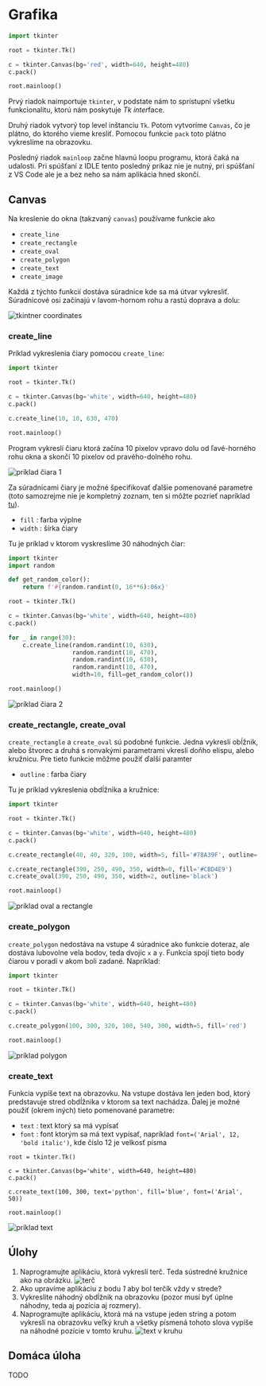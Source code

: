 # Grafika

```python
import tkinter 

root = tkinter.Tk()

c = tkinter.Canvas(bg='red', width=640, height=480)
c.pack()

root.mainloop()
```

Prvý riadok naimportuje `tkinter`, v podstate nám to sprístupní všetku funkcionalitu, ktorú nám poskytuje *Tk* *inter*face. 

Druhý riadok vytvorý top level inštanciu `Tk`. Potom vytvoríme `Canvas`, čo je plátno, do ktorého vieme kresliť. Pomocou funkcie `pack` toto plátno vykreslíme na obrazovku. 

Posledný riadok `mainloop` začne hlavnú loopu programu, ktorá čaká na udalosti. Pri spúšťaní z IDLE tento posledný príkaz nie je nutný, pri spúšťaní z VS Code ale je a bez neho sa nám aplikácia hned skončí. 

## Canvas

Na kreslenie do okna (takzvaný `canvas`) používame funkcie ako

  * `create_line`
  * `create_rectangle`
  * `create_oval`
  * `create_polygon`
  * `create_text`
  * `create_image`

Každá z týchto funkcií dostáva súradnice kde sa má útvar vykresliť. Súradnicové osi začínajú v lavom-hornom rohu a rastú doprava a dolu:

![tkintner coordinates](23-canvas/tkinter_coordinates.png)

### create_line

Príklad vykreslenia čiary pomocou `create_line`:
```py
import tkinter 

root = tkinter.Tk()

c = tkinter.Canvas(bg='white', width=640, height=480)
c.pack()

c.create_line(10, 10, 630, 470)

root.mainloop()
```
Program vykreslí čiaru ktorá začína 10 pixelov vpravo dolu od ľavé-horného rohu okna a skončí 10 pixelov od pravého-dolného rohu.

![príklad čiara 1](23-canvas/priklad-ciara-1.png)

Za súradnicami čiary je možné špecifikovať ďalšie pomenované parametre (toto samozrejme nie je kompletný zoznam, ten si môžte pozrieť napríklad [tu](https://anzeljg.github.io/rin2/book2/2405/docs/tkinter/create_line.html)).

* `fill` : farba výplne
* `width` : šírka čiary 

Tu je príklad v ktorom vyskreslíme 30 náhodných čiar:

```py
import tkinter
import random

def get_random_color():
    return f'#{random.randint(0, 16**6):06x}'

root = tkinter.Tk()

c = tkinter.Canvas(bg='white', width=640, height=480)
c.pack()

for _ in range(30):
    c.create_line(random.randint(10, 630),
                  random.randint(10, 470),
                  random.randint(10, 630),
                  random.randint(10, 470),
                  width=10, fill=get_random_color())

root.mainloop()
```

![príklad čiara 2](23-canvas/priklad-ciara-2.png)

### create_rectangle, create_oval

`create_rectangle` a `create_oval` sú podobné funkcie. Jedna vykreslí obĺžnik, alebo štvorec a druhá s ronvakými parametrami vkreslí doňho elispu, alebo kružnicu. Pre tieto funkcie môžme použiť ďalší paramter

* `outline` : farba čiary

Tu je príklad vykreslenia obdĺžnika a kružnice:

```py
import tkinter 

root = tkinter.Tk()

c = tkinter.Canvas(bg='white', width=640, height=480)
c.pack()

c.create_rectangle(40, 40, 320, 100, width=5, fill='#78A39F', outline='#253D49')

c.create_rectangle(390, 250, 490, 350, width=0, fill='#CBD4E9')
c.create_oval(390, 250, 490, 350, width=2, outline='black')

root.mainloop()
```

![príklad oval a rectangle](23-canvas/priklad-oval-rect.png)

### create_polygon

`create_polygon` nedostáva na vstupe 4 súradnice ako funkcie doteraz, ale dostáva lubovolne vela bodov, teda dvojíc `x` a `y`. Funkcia spojí tieto body čiarou v poradí v akom boli zadané. Napríklad:
```py
import tkinter 

root = tkinter.Tk()

c = tkinter.Canvas(bg='white', width=640, height=480)
c.pack()

c.create_polygon(100, 300, 320, 100, 540, 300, width=5, fill='red')

root.mainloop()
```

![príklad polygon](23-canvas/priklad-polygon.png)

### create_text

Funkcia vypíše text na obrazovku. Na vstupe dostáva len jeden bod, ktorý predstavuje stred obdĺžnika v ktorom sa text nachádza. Ďalej je možné použiť (okrem iných) tieto pomenované parametre:
* `text` : text ktorý sa má vypísať
* `font` : font ktorým sa má text vypísať, napríklad `font=('Arial', 12, 'bold italic')`, kde číslo 12 je velkosť písma

```
root = tkinter.Tk()

c = tkinter.Canvas(bg='white', width=640, height=480)
c.pack()

c.create_text(100, 300, text='python', fill='blue', font=('Arial', 50))

root.mainloop()
```

![príklad text](23-canvas/priklad-text.png)

## Úlohy

1. Naprogramujte aplikáciu, ktorá vykreslí terč. Teda sústredné kružnice ako na obrázku. 
   ![terč](23-canvas/terc.png)
2. Ako upravíme aplikáciu z bodu *1* aby bol terčík vždy v strede?
3. Vykreslite náhodný obdĺžnik na obrazovku (pozor musí byť úplne náhodny, teda aj pozícia aj rozmery). 
4. Naprogramujte aplikáciu, ktorá má na vstupe jeden string a potom vykreslí na obrazovku veľký kruh a všetky písmená tohoto slova vypíše na náhodné pozície v tomto kruhu. 
   ![text v kruhu](23-canvas/text_v_kruhu.png)

## Domáca úloha

TODO
